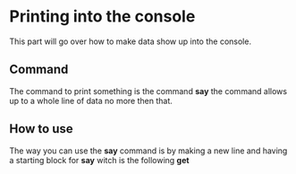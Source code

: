 # Printing into the console
This part will go over how to make data show up into the console.

## Command
The command to print something is the command **say** the command allows up to a whole line of data no more then that.

## How to use
The way you can use the **say** command is by making a new line and having a starting block for **say** witch is the following **get**
